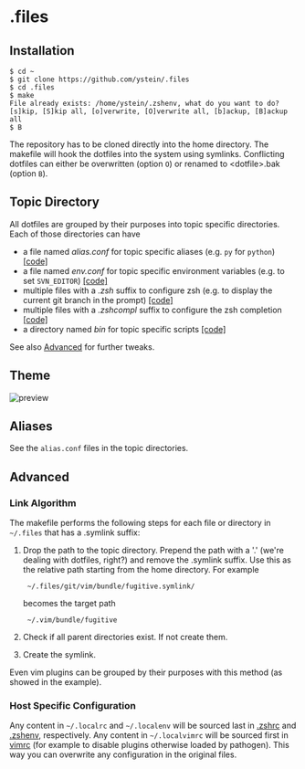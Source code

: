 # .files
## Installation

```
$ cd ~
$ git clone https://github.com/ystein/.files
$ cd .files
$ make
File already exists: /home/ystein/.zshenv, what do you want to do?
[s]kip, [S]kip all, [o]verwrite, [O]verwrite all, [b]ackup, [B]ackup all
$ B
```

The repository has to be cloned directly into the home directory.
The makefile will hook the dotfiles into the system using symlinks.
Conflicting dotfiles can either be overwritten (option ```O```) or renamed
to &lt;dotfile&gt;.bak (option ```B```).

## Topic Directory
All dotfiles are grouped by their purposes into topic specific directories.
Each of those directories can have

* a file named  _alias.conf_ for topic specific aliases (e.g.
  ```py``` for ```python```) [[code]](https://github.com/ystein/.files/blob/dev-profile/zsh/zshrc.symlink#L21)
* a file named _env.conf_ for topic specific environment variables
  (e.g. to set ```SVN_EDITOR```) [[code]](https://github.com/ystein/.files/blob/dev-profile/zsh/zshenv.symlink#L7)
* multiple files with a _.zsh_ suffix to configure zsh (e.g. to display the
current git branch in the prompt) [[code]](https://github.com/ystein/.files/blob/dev-profile/zsh/zshrc.symlink#L24)
* multiple files with a _.zshcompl_ suffix to configure the zsh completion
  [[code]](https://github.com/ystein/.files/blob/dev-profile/zsh/zshrc.symlink#L18)
* a directory named _bin_ for topic specific scripts [[code]](https://github.com/ystein/.files/blob/dev-profile/zsh/zshenv.symlink#L4)

See also [Advanced](#advanced) for further tweaks.

## Theme
![preview](https://raw.github.com/ystein/.files/master/preview.png)

## Aliases
See the ```alias.conf``` files in the topic directories.

## Advanced
### Link Algorithm
The makefile performs the following steps for each file or directory in
```~/.files``` that has a .symlink suffix:

1. Drop the path to the topic directory.
   Prepend the path with a '.' (we're dealing with dotfiles, right?) and remove the .symlink suffix.
   Use this as the relative path starting from the home directory. For example
  
        ~/.files/git/vim/bundle/fugitive.symlink/
  
    becomes the target path

        ~/.vim/bundle/fugitive

2. Check if all parent directories exist. If not create them.

3. Create the symlink.

Even vim plugins can be grouped by their purposes with this method (as showed
in the example).

### Host Specific Configuration
Any content in ```~/.localrc``` and ```~/.localenv``` will be sourced last in
[.zshrc](https://github.com/ystein/.files/blob/dev-profile/zsh/zshrc.symlink#L27) and
[.zshenv](https://github.com/ystein/.files/blob/dev-profile/zsh/zshenv.symlink#L10), respectively.
Any content in ```~/.localvimrc``` will be sourced first in
[vimrc](https://github.com/ystein/.files/blob/dev-profile/vim/vimrc.symlink#L7)
(for example to disable plugins otherwise loaded by pathogen).
This way you can overwrite any configuration in the original files.
